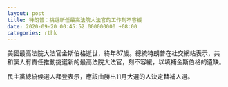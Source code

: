 ```yaml
---
layout: post
title: 特朗普：挑選新任最高法院大法官的工作刻不容緩
date: 2020-09-20 00:45:52.000000000 +08:00
categories: rthk
---
```


美國最高法院大法官金斯伯格逝世，終年87歲。總統特朗普在社交網站表示，共和黨人有責任推動挑選新的最高法院大法官，刻不容緩，以填補金斯伯格的遺缺。

民主黨總統候選人拜登表示，應該由勝出11月大選的人決定替補人選。
